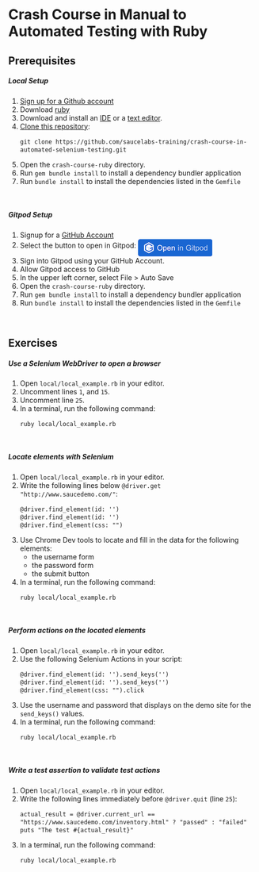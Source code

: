 # Crash Course in Manual to Automated Testing with Ruby

## Prerequisites
##### Local Setup
1. <a href="https://github.com/join" target="_blank">Sign up for a Github account</a>
2. Download [ruby](https://www.ruby-lang.org/en/downloads/)
3. Download and install an [IDE](https://www.jetbrains.com/ruby/download/) or a [text editor](https://www.sublimetext.com/3).
4. [Clone this repository](https://github.com/saucelabs-training/crash-course-in-automated-selenium-testing.git):
    ```
    git clone https://github.com/saucelabs-training/crash-course-in-automated-selenium-testing.git
    ```
5. Open the `crash-course-ruby` directory.
6. Run `gem bundle install` to install a dependency bundler application
7. Run `bundle install` to install the dependencies listed in the `Gemfile`

<br />

##### Gitpod Setup
1. Signup for a [GitHub Account](https://help.github.com/en/github/getting-started-with-github/signing-up-for-a-new-github-account)
2. Select the button to open in Gitpod: <a href="https://gitpod.io/#https://github.com/saucelabs-training/crash-course-in-automated-selenium-testing/tree/master/crash-course-ruby"><img src="open-in-gitpod.png" align="middle" title="Open in Gitpod"></a>
3. Sign into Gitpod using your GitHub Account.
4. Allow Gitpod access to GitHub
5. In the upper left corner, select File > Auto Save
6. Open the `crash-course-ruby` directory.
7. Run `gem bundle install` to install a dependency bundler application
8. Run `bundle install` to install the dependencies listed in the `Gemfile`

<br />

## Exercises

##### Use a Selenium WebDriver to open a browser
1. Open `local/local_example.rb` in your editor.
2. Uncomment lines `1`, and `15`.
3. Uncomment line `25`.
4. In a terminal, run the following command:
    ```
    ruby local/local_example.rb
    ```
   
<br />

##### Locate elements with Selenium
1. Open `local/local_example.rb` in your editor.
2. Write the following lines below `@driver.get "http://www.saucedemo.com/"`:
    ```
    @driver.find_element(id: '')
    @driver.find_element(id: '')
    @driver.find_element(css: "")
    ```
3. Use Chrome Dev tools to locate and fill in the data for the following elements:
    * the username form
    * the password form
    * the submit button
4. In a terminal, run the following command:
    ```
    ruby local/local_example.rb
    ```   

<br />

##### Perform actions on the located elements
1. Open `local/local_example.rb` in your editor.
2. Use the following Selenium Actions in your script:
    ```
    @driver.find_element(id: '').send_keys('')
    @driver.find_element(id: '').send_keys('')
    @driver.find_element(css: "").click
    ```
3. Use the username and password that displays on the demo site for the `send_keys()` values.
4. In a terminal, run the following command:
    ```
    ruby local/local_example.rb
    ```

<br />

##### Write a test assertion to validate test actions
1. Open `local/local_example.rb` in your editor.
2. Write the following lines immediately before `@driver.quit` (line `25`):
   ```
   actual_result = @driver.current_url == "https://www.saucedemo.com/inventory.html" ? "passed" : "failed"
   puts "The test #{actual_result}"
   ```
3. In a terminal, run the following command:
    ```
    ruby local/local_example.rb
    ```
   
<br />